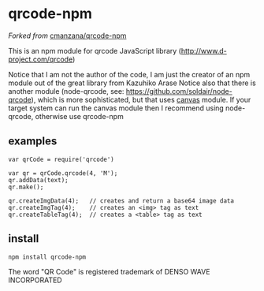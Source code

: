 qrcode-npm
==========

*Forked from* [cmanzana/qrcode-npm](https://github.com/cmanzana/qrcode-npm)

This is an npm module for qrcode JavaScript library (http://www.d-project.com/qrcode)

Notice that I am not the author of the code, I am just the creator of an npm module out of the great library from Kazuhiko Arase
Notice also that there is another module (node-qrcode, see: https://github.com/soldair/node-qrcode), which is more sophisticated,
but that uses [canvas](https://github.com/LearnBoost/node-canvas) module. If your target system can run the canvas module then I
recommend using node-qrcode, otherwise use qrcode-npm

examples
--------
	var qrCode = require('qrcode')

	var qr = qrCode.qrcode(4, 'M');
	qr.addData(text);
	qr.make();

    qr.createImgData(4);   // creates and return a base64 image data
	qr.createImgTag(4);    // creates an <img> tag as text
	qr.createTableTag(4);  // creates a <table> tag as text

install
-------
	npm install qrcode-npm

The word "QR Code" is registered trademark of DENSO WAVE INCORPORATED
